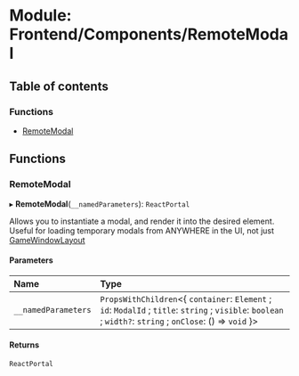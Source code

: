 # Module: Frontend/Components/RemoteModal

## Table of contents

### Functions

- [RemoteModal](Frontend_Components_RemoteModal.md#remotemodal)

## Functions

### RemoteModal

▸ **RemoteModal**(`__namedParameters`): `ReactPortal`

Allows you to instantiate a modal, and render it into the desired element.
Useful for loading temporary modals from ANYWHERE in the UI, not just
[GameWindowLayout](Frontend_Views_GameWindowLayout.md#gamewindowlayout)

#### Parameters

| Name                | Type                                                                                                                                                         |
| :------------------ | :----------------------------------------------------------------------------------------------------------------------------------------------------------- |
| `__namedParameters` | `PropsWithChildren`<{ `container`: `Element` ; `id`: `ModalId` ; `title`: `string` ; `visible`: `boolean` ; `width?`: `string` ; `onClose`: () => `void` }\> |

#### Returns

`ReactPortal`
